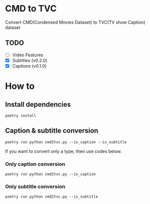 # CMD to TVC
Convert CMD(Condensed Movies Dataset) to TVC(TV show Caption) dataset


## TODO
- [ ]  Video Features
- [x]  Subtitles (v0.2.0)
- [x]  Captions (v0.1.0)

# How to

## Install dependencies

`poetry install`

## Caption & subtitle conversion

`poetry run python cmd2tvc.py --is_caption --is_subtitle`

If you want to convert only a type, then use codes below.

### Only caption conversion

`poetry run python cmd2tvc.py --is_caption`

### Only subtitle conversion

`poetry run python cmd2tvc.py --is_subtitle`
